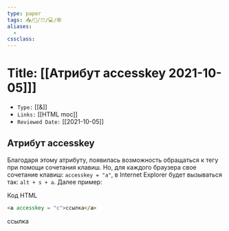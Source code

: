 ```yaml
---
type: paper
tags: 📥️/📜️/🩳/💻/🕸
aliases:
  - 
cssclass: 
---
```




# Title: **[[Атрибут accesskey 2021-10-05]]]**
- `Type:` [[&]]
- `Links:` [[HTML moc]]
- `Reviewed Date:` [[2021-10-05]]

## Атрибут accesskey

Благодаря этому атрибуту, появилась возможность обращаться к тегу при помощи сочетания клавиш. Но, для каждого браузера свое сочетание клавиш: `accesskey = "a"`, в Internet Explorer будет вызываться так: `alt + s + a`. Далее пример:

Код HTML

```html
<a accesskey = "c">ссылка</a>
```


<a accesskey = "c">ссылка</a>